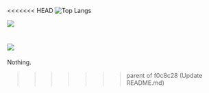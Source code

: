 <<<<<<< HEAD
![Top Langs](https://github-readme-stats.vercel.app/api/top-langs/?username=sgbyg&layout=compact&theme=tokyonight)

![](https://github-readme-stats.vercel.app/api?username=sgbyg&show_icons=true&theme=transparent)

![](https://github-readme-activity-graph.cyclic.app/graph?username=sgbyg&theme=dracula)
=======
Nothing.
>>>>>>> parent of f0c8c28 (Update README.md)
